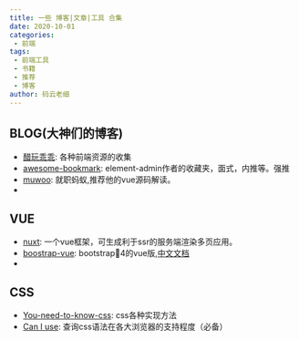 ```yaml
---
title: 一些 博客|文章|工具 合集
date: 2020-10-01
categories:
 - 前端
tags:
 - 前端工具
 - 书籍
 - 推荐
 - 博客
author: 码云老细
---
```


## BLOG(大神们的博客)
* [醋玩乖乖](https://www.kwgg2020.com): 各种前端资源的收集
* [awesome-bookmark](https://panjiachen.gitee.io/awesome-bookmarks/): element-admin作者的收藏夹，面式，内推等。强推
* [muwoo](https://github.com/muwoo/blogs): 就职蚂蚁,推荐他的vue源码解读。
* 

## VUE
* [nuxt](https://www.nuxtjs.cn/): 一个vue框架，可生成利于ssr的服务端渲染多页应用。
* [boostrap-vue](https://bootstrap-vue.org/): bootstrap4的vue版,[中文文档](http://code.z01.com/bootstrap-vue/docs/)
* 

## CSS

* [You-need-to-know-css](https://lhammer.cn/You-need-to-know-css): css各种实现方法
* [Can I use](https://caniuse.com/): 查询css语法在各大浏览器的支持程度（必备）
